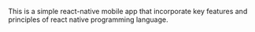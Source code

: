 This is a simple react-native mobile app that incorporate key features and principles of react native programming language.
